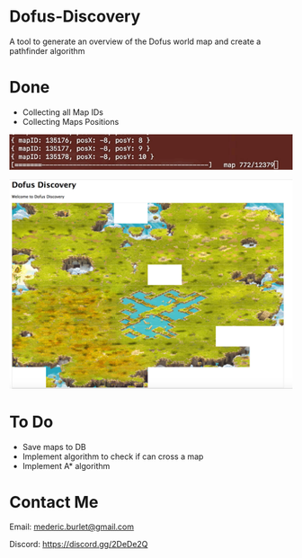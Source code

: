 # Dofus-Discovery
A tool to generate an overview of the Dofus world map and create a pathfinder algorithm

# Done

 - Collecting all Map IDs
 - Collecting Maps Positions

![Example of progress](images/progressHD.gif)

![Example of map](images/rendered.jpg)

# To Do

 - Save maps to DB
 - Implement algorithm to check if can cross a map
 - Implement A* algorithm

# Contact Me

Email: mederic.burlet@gmail.com

Discord: https://discord.gg/2DeDe2Q
